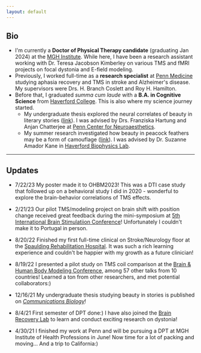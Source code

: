 ```yaml
---
layout: default
---
```

## Bio

- I'm currently a **Doctor of Physical Therapy candidate** (graduating Jan 2024) at the [MGH Institute](https://www.mghihp.edu). While here, I have been a research assistant working with Dr. Teresa Jacobson Kimberley on various TMS and fMRI projects on focal dystonia and E-field modeling.
- Previously, I worked full-time as a **research specialist** at [Penn Medicine](https://www.med.upenn.edu/lcns/) studying aphasia recovery and TMS in stroke and Alzheimer's disease. My supervisors were Drs. H. Branch Coslett and Roy H. Hamilton.  
- Before that, I graduated *summa cum laude* with a **B.A. in Cognitive Science** from [Haverford College](https://www.haverford.edu/). This is also where my science journey started.
  - My undergraduate thesis explored the neural correlates of beauty in literary stories ([link](https://www.nature.com/articles/s42003-021-02926-0)). I was advised by Drs. Franziska Hartung and Anjan Chatterjee at [Penn Center for Neuroaesthetics](https://neuroaesthetics.med.upenn.edu/).
  - My summer research investigated how beauty in peacock feathers may be a form of camouflage ([link](https://journals.plos.org/plosone/article/authors?id=10.1371/journal.pone.0210924)). I was advised by Dr. Suzanne Amador Kane in [Haverford Biophysics Lab](https://www.haverford.edu/users/samador).  

* * *

## Updates

* 7/22/23 My poster made it to OHBM2023! This was a DTI case study that followed up on a behavioral study I did in 2020 - wonderful to explore the brain-behavior correlations of TMS effects. 

* 2/21/23 Our pilot TMS/modeling project on brain shift with position change received great feedback during the mini-symposium at [5th International Brain Stimulatiion Conference](https://www.elsevier.com/events/conferences/international-brain-stimulation-conference/about)! Unfortunately I couldn't make it to Portugal in person.

* 8/20/22 Finished my first full-time clinical on Stroke/Neurology floor at the [Spaulding Rehabilitation Hospital](https://spauldingrehab.org/locations/spaulding-rehabilitation-hospital). It was such a rich learning experience and couldn't be happier with my growth as a future clinician!

* 8/19/22 I presented a pilot study on TMS coil comparison at the [Brain & Human Body Modeling Conference](https://tmslab.martinos.org/conferences/brain-and-human-body-modeling-conference-2022/), among 57 other talks from 10 countries! Learned a ton from other researchers, and met potential collaborators:)

* 12/16/21 My undergraduate thesis studying beauty in stories is published on [*Communications Biology*](https://www.nature.com/articles/s42003-021-02926-0)!

* 8/4/21 First semester of DPT done:) I have also joined the [Brain Recovery Lab](https://www.mghihp.edu/BRL) to learn and conduct exciting research on dystonia!

* 4/30/21 I finished my work at Penn and will be pursuing a DPT at MGH Institute of Health Professions in June! Now time for a lot of packing and moving... And a trip to California:)
